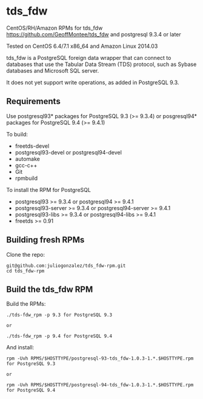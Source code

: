 tds_fdw
=======

CentOS/RH/Amazon RPMs for tds_fdw  <https://github.com/GeoffMontee/tds_fdw> and postgresql 9.3.4 or later

Tested on CentOS 6.4/7.1 x86_64 and Amazon Linux 2014.03

tds_fdw is a PostgreSQL foreign data wrapper that can connect to databases that use the Tabular Data Stream (TDS) protocol, such as Sybase databases and Microsoft SQL server.

It does not yet support write operations, as added in PostgreSQL 9.3.

Requirements
------------

Use postgresql93\* packages for PostgreSQL 9.3 (>= 9.3.4) or posgresql94\* packages for PostgreSQL 9.4 (>= 9.4.1)

To build: 

* freetds-devel
* postgresql93-devel or postgresql94-devel
* automake
* gcc-c++
* Git
* rpmbuild

To install the RPM for PostgreSQL

* postgresql93 >= 9.3.4 or postgresql94 >= 9.4.1
* postgresql93-server >= 9.3.4 or postgresql94-server >= 9.4.1
* postgresql93-libs >= 9.3.4 or postgresql94-libs >= 9.4.1
* freetds >= 0.91

Building fresh RPMs
-------------------

Clone the repo: 

    git@github.com:juliogonzalez/tds_fdw-rpm.git
    cd tds_fdw-rpm


Build the tds_fdw RPM
---------------------

Build the RPMs:

    ./tds-fdw_rpm -p 9.3 for PostgreSQL 9.3

    or

    ./tds-fdw_rpm -p 9.4 for PostgreSQL 9.4

And install:

    rpm -Uvh RPMS/$HOSTTYPE/postgresql-93-tds_fdw-1.0.3-1.*.$HOSTTYPE.rpm for PostgreSQL 9.3

    or

    rpm -Uvh RPMS/$HOSTTYPE/postgresql-94-tds_fdw-1.0.3-1.*.$HOSTTYPE.rpm for PostgreSQL 9.4
